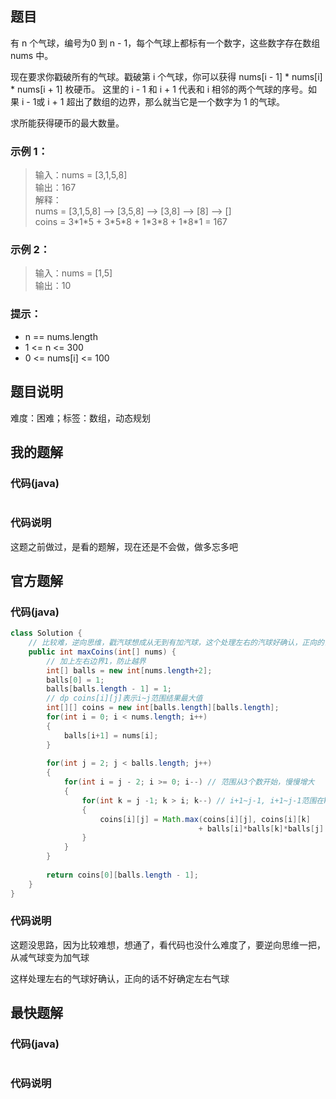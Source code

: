 ## 题目
有 n 个气球，编号为0 到 n - 1，每个气球上都标有一个数字，这些数字存在数组 nums 中。

现在要求你戳破所有的气球。戳破第 i 个气球，你可以获得 nums[i - 1] * nums[i] * nums[i + 1] 枚硬币。 这里的 i - 1 和 i + 1 代表和 i 相邻的两个气球的序号。如果 i - 1或 i + 1 超出了数组的边界，那么就当它是一个数字为 1 的气球。

求所能获得硬币的最大数量。
### 示例 1：
> 输入：nums = [3,1,5,8]    
> 输出：167    
> 解释：  
> nums = [3,1,5,8] --> [3,5,8] --> [3,8] --> [8] --> []  
> coins =  3\*1\*5    +   3\*5\*8   +  1\*3\*8  + 1\*8\*1 = 167  
### 示例 2：
> 输入：nums = [1,5]  
> 输出：10  
### 提示： 
- n == nums.length
- 1 <= n <= 300
- 0 <= nums[i] <= 100
## 题目说明
难度：困难；标签：数组，动态规划
## 我的题解
### 代码(java)
```java

```
### 代码说明
这题之前做过，是看的题解，现在还是不会做，做多忘多吧
## 官方题解
### 代码(java)
```java
class Solution {
    // 比较难，逆向思维，戳汽球想成从无到有加汽球，这个处理左右的汽球好确认，正向的话不好确定左右汽球
    public int maxCoins(int[] nums) {
        // 加上左右边界1，防止越界
        int[] balls = new int[nums.length+2];
        balls[0] = 1;
        balls[balls.length - 1] = 1;
        // dp coins[i][j]表示i~j范围结果最大值
        int[][] coins = new int[balls.length][balls.length];
        for(int i = 0; i < nums.length; i++)
        {
            balls[i+1] = nums[i];
        }
        
        for(int j = 2; j < balls.length; j++)
        {
            for(int i = j - 2; i >= 0; i--) // 范围从3个数开始，慢慢增大
            {
                for(int k = j -1; k > i; k--) // i+1~j-1, i+1~j-1范围在k位置放第一个气球，然后就分成了两部分，神奇的操作，想不到
                {
                    coins[i][j] = Math.max(coins[i][j], coins[i][k]
                                          + balls[i]*balls[k]*balls[j] + coins[k][j]);
                }
            }
        }
        
        return coins[0][balls.length - 1];
    }
}
```
### 代码说明
这题没思路，因为比较难想，想通了，看代码也没什么难度了，要逆向思维一把，从减气球变为加气球

这样处理左右的气球好确认，正向的话不好确定左右气球
## 最快题解
### 代码(java)
```java
```
### 代码说明